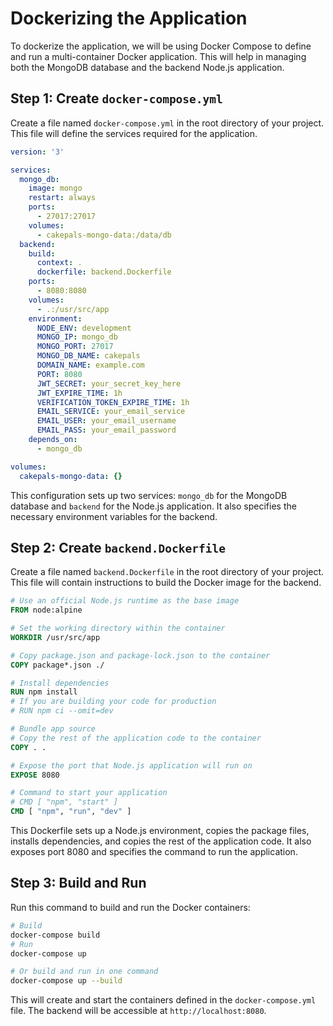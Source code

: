 # Dockerizing the Application

To dockerize the application, we will be using Docker Compose to define and run a multi-container Docker application. This will help in managing both the MongoDB database and the backend Node.js application.

## Step 1: Create `docker-compose.yml`

Create a file named `docker-compose.yml` in the root directory of your project. This file will define the services required for the application.

```yaml
version: '3'

services:
  mongo_db:
    image: mongo
    restart: always
    ports:
      - 27017:27017
    volumes:
      - cakepals-mongo-data:/data/db
  backend:
    build:
      context: .
      dockerfile: backend.Dockerfile
    ports:
      - 8080:8080
    volumes:
      - .:/usr/src/app
    environment:
      NODE_ENV: development
      MONGO_IP: mongo_db
      MONGO_PORT: 27017
      MONGO_DB_NAME: cakepals
      DOMAIN_NAME: example.com
      PORT: 8080
      JWT_SECRET: your_secret_key_here
      JWT_EXPIRE_TIME: 1h
      VERIFICATION_TOKEN_EXPIRE_TIME: 1h
      EMAIL_SERVICE: your_email_service
      EMAIL_USER: your_email_username
      EMAIL_PASS: your_email_password
    depends_on:
      - mongo_db

volumes:
  cakepals-mongo-data: {}
```

This configuration sets up two services: `mongo_db` for the MongoDB database and `backend` for the Node.js application. It also specifies the necessary environment variables for the backend.

## Step 2: Create `backend.Dockerfile`

Create a file named `backend.Dockerfile` in the root directory of your project. This file will contain instructions to build the Docker image for the backend.

```dockerfile
# Use an official Node.js runtime as the base image
FROM node:alpine

# Set the working directory within the container
WORKDIR /usr/src/app

# Copy package.json and package-lock.json to the container
COPY package*.json ./

# Install dependencies
RUN npm install
# If you are building your code for production
# RUN npm ci --omit=dev

# Bundle app source
# Copy the rest of the application code to the container
COPY . .

# Expose the port that Node.js application will run on
EXPOSE 8080

# Command to start your application
# CMD [ "npm", "start" ]
CMD [ "npm", "run", "dev" ]
```

This Dockerfile sets up a Node.js environment, copies the package files, installs dependencies, and copies the rest of the application code. It also exposes port 8080 and specifies the command to run the application.

## Step 3: Build and Run

Run this command to build and run the Docker containers:

```sh
# Build
docker-compose build
# Run
docker-compose up

# Or build and run in one command
docker-compose up --build
```

This will create and start the containers defined in the `docker-compose.yml` file. The backend will be accessible at `http://localhost:8080`.
